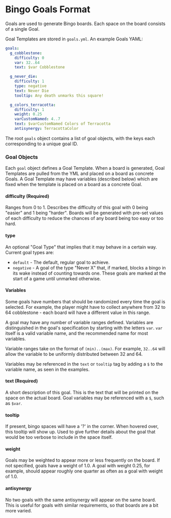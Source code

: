 # Bingo Goals Format

Goals are used to generate Bingo boards. Each space on the board consists 
of a single Goal.

Goal Templates are stored in `goals.yml`. An example Goals YAML:

```yaml
goals:
  g_cobblestone:
    difficulty: 0
    var: 32..64
    text: $var Cobblestone

  g_never_die:
    difficulty: 1
    type: negative
    text: Never Die
    tooltip: Any death unmarks this square!

  g_colors_terracotta:
    difficulty: 1
    weight: 0.25
    varCustomNamed: 4..7
    text: $varCustomNamed Colors of Terracotta
    antisynergy: TerracottaColor
```

The root `goals` object contains a list of goal objects, with the keys each
corresponding to a unique goal ID.

### Goal Objects

Each `goal` object defines a Goal Template. When a board is generated, Goal
Templates are pulled from the YML and placed on a board as concrete Goals. A
Goal Template may have variables (described below) which are fixed when the 
template is placed on a board as a concrete Goal.

#### difficulty (Required)
Ranges from 0 to 1. Describes the difficulty of this goal with 0 being "easier"
and 1 being "harder". Boards will be generated with pre-set values of each
difficulty to reduce the chances of any board being too easy or too hard.

#### type
An optional "Goal Type" that implies that it may behave in a certain way.
Current goal types are:
- `default` - The default, regular goal to achieve.
- `negative` - A goal of the type "Never X" that, if marked, blocks a bingo 
  in its wake instead of counting towards one. These goals are marked at the 
  start of a game until unmarked otherwise.

#### Variables
Some goals have numbers that should be randomized every time the goal is 
selected. For example, the player might have to collect anywhere from 32 to 
64 cobblestone - each board will have a different value in this range.

A goal may have any number of variable ranges defined. Variables are 
distinguished in the goal's specification by starting with the letters `var`.
`var` itself is a valid variable name, and the recommended name for most 
variables.

Variable ranges take on the format of `(min)..(max)`. For example, `32..64`
will allow the variable to be uniformly distributed between 32 and 64.

Variables may be referenced in the `text` or `tooltip` tag by adding a `$` to 
the variable name, as seen in the examples.

#### text (Required)
A short description of this goal. This is the text that will be printed on the
space on the actual board. Goal variables may be referenced with a `$`, such
as `$var`.

#### tooltip
If present, bingo spaces will have a '?' in the corner. When hovered over, this
tooltip will show up. Used to give further details about the goal that would be
too verbose to include in the space itself.

#### weight
Goals may be weighted to appear more or less frequently on the board. If not 
specified, goals have a weight of 1.0. A goal with weight 0.25, for example, 
should appear roughly one quarter as often as a goal with weight of 1.0.

#### antisynergy
No two goals with the same antisynergy will appear on the same board. This is
useful for goals with similar requirements, so that boards are a bit more
varied.
